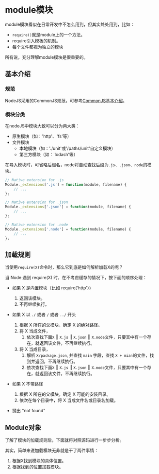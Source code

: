 # module模块

module模块看似在日常开发中不怎么用到，但其实处处用到，比如：
- `require()`就是module上的一个方法。
- require引入模板的机制。
- 每个文件都视为独立的模块

所有说，充分理解module模块是很重要的。

## 基本介绍
### 规范
NodeJS采用的CommonJS规范，可参考[CommonJS基本介绍](https://githubforqiukai.github.io/treasureMap/web/js/module.html#commonjs)。

### 模块分类
在nodeJS中模块大致可以分为两大类：
- 原生模块（如：'http'、'fs'等）
- 文件模块
    - 本地模块（如：'./unit'或'/paths/unit'自定义模块）
    - 第三方模块（如：'lodash'等）

在导入模块时，可省略后缀名，node将自动查找后缀为`.js`、`.json`、`node`的模块。
```js
// Native extension for .js
Module._extensions['.js'] = function(module, filename) {
    // ...
};

// Native extension for .json
Module._extensions['.json'] = function(module, filename) {
    // ...
};

// Native extension for .node
Module._extensions['.node'] = function(module, filename) {
    // ...
};
```

## 加载规则
当使用`require(X)`命令时，那么它到底是如何解析加载X的呢？

当 Node 遇到 require(X) 时，在不考虑缓存的情况下，按下面的顺序处理：

- 如果 X 是内置模块（比如 require('http'）) 
    1. 返回该模块。 
    2. 不再继续执行。

- 如果 X 以 `./` 或者 `/` 或者 `../` 开头 
    1. 根据 X 所在的父模块，确定 X 的绝对路径。 
    2. 将 X 当成文件，
        1. 依次查找下面`X` || `X.js` || `X.json` || `X.node`文件，只要其中有一个存在，就返回该文件，不再继续执行。
    3. 将 X 当成目录，
        1. 解析 `X/package.json`, 并查找 `main` 字段，查找 `X + mian`的文件，找到并返回，不再继续执行。
        2. 依次查找下面`X` || `X.js` || `X.json` || `X.node`文件，只要其中有一个存在，就返回该文件，不再继续执行。

- 如果 X 不带路径 
    1. 根据 X 所在的父模块，确定 X 可能的安装目录。 
    2. 依次在每个目录中，将 X 当成文件名或目录名加载。

- 抛出 "not found"

## Module对象

了解了模块的加载规则后，下面就将对照源码进行一步步分析。

其实，简单来说加载模块无非就是干了两件事情：
1. 根据X找到模块的具体位置。
2. 根据找到的位置加载模块。
